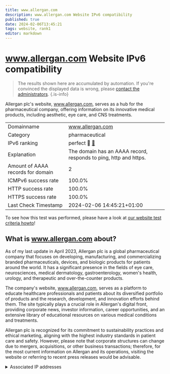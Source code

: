```yaml
---
title: www.allergan.com
description: www.allergan.com Website IPv6 compatibility
published: true
date: 2024-02-06T13:45:21
tags: website, rank1
editor: markdown
---
```


# www.allergan.com Website IPv6 compatibility

> The results shown here are accumulated by automation. If you're convinced the displayed data is wrong, please [contact the administrators](/howto/chat). 
{.is-info}

Allergan plc's website, www.allergan.com, serves as a hub for the pharmaceutical company, offering information on its innovative medical products, including aesthetic, eye care, and CNS treatments.


|   |   |
| - | - |
| Domainname | www.allergan.com
| Category | pharmaceutical |
| IPv6 ranking | perfect :1st_place_medal: [🔗](/howto/ranking) |
| Explanation | The domain has an AAAA record, responds to ping, http and https. |
| Amount of AAAA records for domain | 2 |
| ICMPv6 success rate | 100.0%|
| HTTP success rate | 100.0% |
| HTTPS success rate | 100.0% |
| Last Check Timestamp | 2024-02-06 14:45:21+01:00 |

To see how this test was performed, please have a look at [our website test criteria howto](/howto/testcriteria/website)!


## What is www.allergan.com about?
As of my last update in April 2023, Allergan plc is a global pharmaceutical company that focuses on developing, manufacturing, and commercializing branded pharmaceuticals, devices, and biologic products for patients around the world. It has a significant presence in the fields of eye care, neurosciences, medical dermatology, gastroenterology, women's health, urology, and therapeutic and over-the-counter products.

The company's website, www.allergan.com, serves as a platform to educate healthcare professionals and patients about its diversified portfolio of products and the research, development, and innovation efforts behind them. The site typically plays a crucial role in Allergan's digital front, providing corporate news, investor information, career opportunities, and an extensive library of educational resources on various medical conditions and treatments.

Allergan plc is recognized for its commitment to sustainability practices and ethical marketing, aligning with the highest industry standards in patient care and safety. However, please note that corporate structures can change due to mergers, acquisitions, or other business transactions; therefore, for the most current information on Allergan and its operations, visiting the website or referring to recent press releases would be advisable.



<details>
<summary>Associated IP addresses</summary>

2606:4700:4400::ac40:966c

2606:4700:4400::6812:2594

</details>
